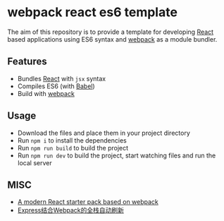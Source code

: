 # webpack react es6 template

The aim of this repository is to provide a template for developing [React](https://facebook.github.io/react/) based applications using ES6 syntax and [webpack](https://webpack.github.io/) as a module bundler.

## Features

* Bundles [React](https://facebook.github.io/react/) with `jsx` syntax
* Compiles ES6 (with [Babel](https://babeljs.io/))
* Build with [webpack](https://webpack.github.io/)


## Usage

* Download the files and place them in your project directory
* Run `npm i` to install the dependencies
* Run `npm run build` to build the project
* Run `npm run dev` to build the project, start watching files and run the local server

## MISC

* [A modern React starter pack based on webpack](http://krasimirtsonev.com/blog/article/a-modern-react-starter-pack-based-on-webpack)
* [Express结合Webpack的全栈自动刷新](https://segmentfault.com/a/1190000004505747)